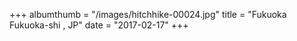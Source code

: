 +++
albumthumb = "/images/hitchhike-00024.jpg"
title = "Fukuoka Fukuoka-shi , JP"
date = "2017-02-17"
+++
